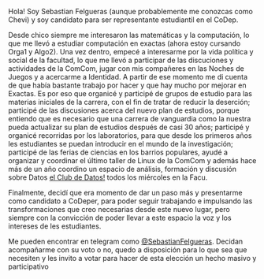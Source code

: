 Hola! Soy Sebastian Felgueras (aunque probablemente me conozcas como Chevi) y soy candidato para ser representante estudiantil en el CoDep.
 
Desde chico siempre me interesaron las matemáticas y la computación, lo que me llevó a estudiar computación en exactas (ahora estoy cursando Orga1 y Algo2). Una vez dentro, empecé a interesarme por la vida política y social de la facultad, lo que me llevó a participar de las discuciones y actividades de la ComCom, jugar con mis compañeres en las Noches de Juegos y a acercarme a Identidad. A partir de ese momento me di cuenta de que había bastante trabajo por hacer y que hay mucho por mejorar en Exactas. Es por eso que organicé y participé de grupos de estudio para las materias iniciales de la carrera, con el fin de tratar de reducir la deserción; participé de las discusiones acerca del nuevo plan de estudios, porque entiendo que es necesario que una carrera de vanguardia como la nuestra pueda actualizar su plan de estudios después de casi 30 años; participé y organicé recorridas por los laboratorios, para que desde los primeros años les estudiantes se puedan introducir en el mundo de la investigación; participé de las ferias de ciencias en los barrios populares, ayudé a organizar y coordinar el último taller de Linux de la ComCom y además hace más de un año coordino un espacio de análisis, formación y discusión sobre Datos [el Club de Datos!](https://www.instagram.com/club_de_datos/) todos los miércoles en la Facu.
 
Finalmente, decidí que era momento de dar un paso más y presentarme como candidato a CoDeper, para poder seguir trabajando e impulsando las transformaciones que creo necesarias desde este nuevo lugar, pero siempre con la convicción de poder llevar a este espacio la voz y  los intereses de les estudiantes.
 
Me pueden encontrar en telegram como [@SebastianFelgueras](https://t.me/SebastianFelgueras). 
Decidan acompañarme con su voto o no, quedo a disposición para lo que sea que necesiten y les invito a votar para hacer de esta elección un hecho masivo y participativo
